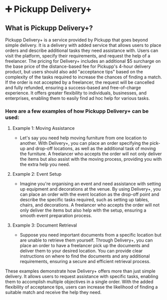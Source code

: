 # ➕ Pickupp Delivery+

## What is Pickupp Delivery+?

Pickupp Delivery+ is a service provided by Pickupp that goes beyond simple delivery. It is a delivery with added service that allows users to place orders and describe additional tasks they need assistance with. Users can visit the platform, specify their requirements, and request the help of a freelancer. The pricing for Delivery+ includes an additional $5 surcharge on the base price of the distance-based fee for Pickupp's 4-hour delivery product, but users should also add "acceptance tips" based on the complexity of the tasks required to increase the chances of finding a match. If the order is not accepted by a freelancer, the request will be cancelled and fully refunded, ensuring a success-based and free-of-charge experience. It offers greater flexibility to individuals, businesses, and enterprises, enabling them to easily find ad hoc help for various tasks.

### Here are a few examples of how Pickupp Delivery+ can be used:

1.  Example 1: Moving Assistance

    * Let's say you need help moving furniture from one location to another. With Delivery+, you can place an order specifying the pick-up and drop-off locations, as well as the additional task of moving the furniture. A freelancer who accepts the order will not only deliver the items but also assist with the moving process, providing you with the extra help you need.


2.  Example 2: Event Setup

    * Imagine you're organising an event and need assistance with setting up equipment and decorations at the venue. By using Delivery+, you can place an order with the event location as the drop-off point and describe the specific tasks required, such as setting up tables, chairs, and decorations. A freelancer who accepts the order will not only deliver the items but also help with the setup, ensuring a smooth event preparation process.


3. Example 3: Document Retrieval
   * Suppose you need important documents from a specific location but are unable to retrieve them yourself. Through Delivery+, you can place an order to have a freelancer pick up the documents and deliver them to your desired location. You can provide clear instructions on where to find the documents and any additional requirements, ensuring a secure and efficient retrieval process.

These examples demonstrate how Delivery+ offers more than just simple delivery. It allows users to request assistance with specific tasks, enabling them to accomplish multiple objectives in a single order. With the added flexibility of acceptance tips, users can increase the likelihood of finding a suitable match and receive the help they need.
